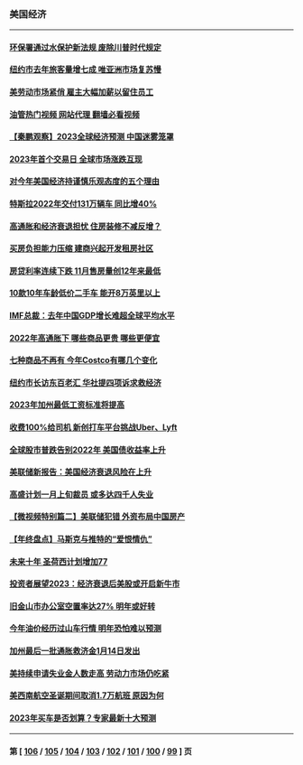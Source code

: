 ### 美国经济
---
#### [环保署通过水保护新法规 废除川普时代规定](../../pages/ncid1078158/n13898683.md?01040845) 
#### [纽约市去年旅客量增七成 唯亚洲市场复苏慢](../../pages/ncid1078158/n13898296.md?01040845) 
#### [美劳动市场紧俏 雇主大幅加薪以留住员工](../../pages/ncid1078158/n13898166.md?01040845) 
#### [油管热门视频 网站代理 翻墙必看视频](http://138.2.39.72:81/youtube.html?epic-marker?01040845)
#### [【秦鹏观察】2023全球经济预测 中国迷雾笼罩](../../pages/ncid1078158/n13898147.md?01040845) 
#### [2023年首个交易日 全球市场涨跌互现](../../pages/ncid1078158/n13898161.md?01040845) 
#### [对今年美国经济持谨慎乐观态度的五个理由](../../pages/ncid1078158/n13898130.md?01040845) 
#### [特斯拉2022年交付131万辆车 同比增40%](../../pages/ncid1078158/n13898085.md?01040845) 
#### [高通胀和经济衰退担忧 住房装修不减反增？](../../pages/ncid1078158/n13897518.md?01040845) 
#### [买房负担能力压缩 建商兴起开发租房社区](../../pages/ncid1078158/n13897499.md?01040845) 
#### [房贷利率连续下跌 11月售房量创12年来最低](../../pages/ncid1078158/n13897460.md?01040845) 
#### [10款10年车龄低价二手车 能开8万英里以上](../../pages/ncid1078158/n13889391.md?01040845) 
#### [IMF总裁：去年中国GDP增长难超全球平均水平](../../pages/ncid1078158/n13897345.md?01040845) 
#### [2022年高通胀下 哪些商品更贵 哪些更便宜](../../pages/ncid1078158/n13896574.md?01040845) 
#### [七种商品不再有 今年Costco有哪几个变化](../../pages/ncid1078158/n13887450.md?01040845) 
#### [纽约市长访东百老汇 华社提四项诉求救经济](../../pages/ncid1078158/n13895912.md?01040845) 
#### [2023年加州最低工资标准将提高](../../pages/ncid1078158/n13895900.md?01040845) 
#### [收费100%给司机 新创打车平台挑战Uber、Lyft](../../pages/ncid1078158/n13895898.md?01040845) 
#### [全球股市普跌告别2022年 美国债收益率上升](../../pages/ncid1078158/n13895789.md?01040845) 
#### [美联储新报告：美国经济衰退风险在上升](../../pages/ncid1078158/n13895782.md?01040845) 
#### [高盛计划一月上旬裁员 或多达四千人失业](../../pages/ncid1078158/n13895512.md?01040845) 
#### [【微视频特别篇二】美联储犯错 外资布局中国房产](../../pages/ncid1078158/n13895476.md?01040845) 
#### [【年终盘点】马斯克与推特的“爱恨情仇”](../../pages/ncid1078158/n13893800.md?01040845) 
#### [未来十年 圣荷西计划增加77](../../pages/ncid1078158/n13895060.md?01040845) 
#### [投资者展望2023：经济衰退后美股或开启新牛市](../../pages/ncid1078158/n13894818.md?01040845) 
#### [旧金山市办公室空置率达27% 明年或好转](../../pages/ncid1078158/n13894923.md?01040845) 
#### [今年油价经历过山车行情 明年恐怕难以预测](../../pages/ncid1078158/n13894718.md?01040845) 
#### [加州最后一批通胀救济金1月14日发出](../../pages/ncid1078158/n13894797.md?01040845) 
#### [美持续申请失业金人数走高 劳动力市场仍吃紧](../../pages/ncid1078158/n13894697.md?01040845) 
#### [美西南航空圣诞期间取消1.7万航班 原因为何](../../pages/ncid1078158/n13894526.md?01040845) 
#### [2023年买车是否划算？专家最新十大预测](../../pages/ncid1078158/n13894139.md?01040845) 

---
#### 第 [ [106](./106.md?01040845) / [105](./105.md?01040845) / [104](./104.md?01040845) / [103](./103.md?01040845) / [102](./102.md?01040845) / [101](./101.md?01040845) / [100](./100.md?01040845) / [99](./99.md?01040845) ] 页
